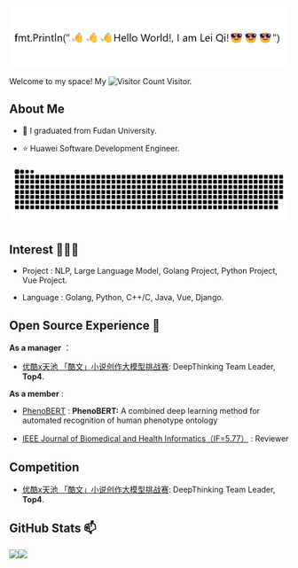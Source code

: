 <div align="center">
    <img src="image/readme_file.png">
</div>

Welcome to my space! My ![Visitor Count](https://profile-counter.glitch.me/leiqichn/count.svg) Visitor.

## About Me  
- 🌱 I graduated from Fudan University.

- ⭐ Huawei Software Development Engineer.
<picture>
  <source media="(prefers-color-scheme: dark)" srcset="https://raw.githubusercontent.com/leiqichn/leiqichn/output/github-contribution-grid-snake-dark.svg">
  <source media="(prefers-color-scheme: light)" srcset="https://raw.githubusercontent.com/leiqichn/leiqichn//output/github-contribution-grid-snake.svg">
  <img alt="github contribution grid snake animation" src="https://raw.githubusercontent.com/leiqichn/leiqichn/output/github-contribution-grid-snake.svg">
</picture>

## Interest 👨🏽‍💻
- Project : NLP, Large Language Model, Golang Project, Python Project, Vue Project.

- Language : Golang, Python, C++/C, Java, Vue, Django.

## Open Source Experience 👯

**As a manager** ：

- [优酷x天池 「酷文」小说创作大模型挑战赛](https://tianchi.aliyun.com/competition/entrance/532210/customize509): DeepThinking Team Leader, **Top4**.

**As a member** :

* [PhenoBERT](https://github.com/TianlabTech/PhenoBERT.git) : **PhenoBERT:** A combined deep learning method for automated recognition of human phenotype ontology

- [IEEE Journal of Biomedical and Health Informatics（IF=5.77）]() : Reviewer

## Competition

- [优酷x天池 「酷文」小说创作大模型挑战赛](https://tianchi.aliyun.com/competition/entrance/532210/customize509): DeepThinking Team Leader, **Top4**.

## GitHub Stats 📫

<div>
  <img height="170" align="left" src="https://github-readme-stats.vercel.app/api?username=leiqichn&show_icons=true&theme=light" />
  <img src="https://github-readme-stats.vercel.app/api/top-langs/?username=leiqichn&hide_langs_below=1&theme=default&line_height=27&layout=compact" />
</div>
